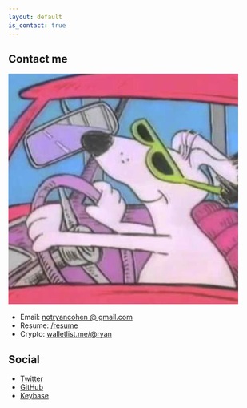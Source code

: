 ```yaml
---
layout: default
is_contact: true
---
```


## Contact me

<img class="profile-picture" src="default.jpg">

* Email: [notryancohen @ gmail.com](mailto:notryancohen@gmail.com)
* Resume: [/resume](http://ryans.online/resume.html)
* Crypto: [walletlist.me/@ryan](https://walletlist.me/@ryan)

## Social

* [Twitter](https://twitter.com/ryancohen)
* [GitHub](https://github.com/imryan)
* [Keybase](https://keybase.io/imryan)

